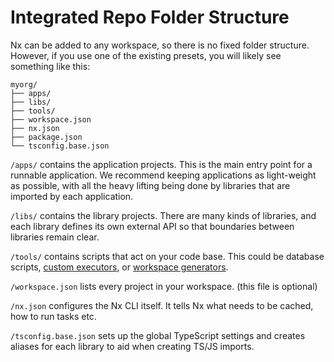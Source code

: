 # Integrated Repo Folder Structure

Nx can be added to any workspace, so there is no fixed folder structure. However, if you use one of the existing presets, you will likely see something like this:

```treeview
myorg/
├── apps/
├── libs/
├── tools/
├── workspace.json
├── nx.json
├── package.json
└── tsconfig.base.json
```

`/apps/` contains the application projects. This is the main entry point for a runnable application. We recommend keeping applications as light-weight as possible, with all the heavy lifting being done by libraries that are imported by each application.

`/libs/` contains the library projects. There are many kinds of libraries, and each library defines its own external API so that boundaries between libraries remain clear.

`/tools/` contains scripts that act on your code base. This could be database scripts, [custom executors](/executors/creating-custom-builders), or [workspace generators](/generators/workspace-generators).

`/workspace.json` lists every project in your workspace. (this file is optional)

`/nx.json` configures the Nx CLI itself. It tells Nx what needs to be cached, how to run tasks etc.

`/tsconfig.base.json` sets up the global TypeScript settings and creates aliases for each library to aid when creating TS/JS imports.
